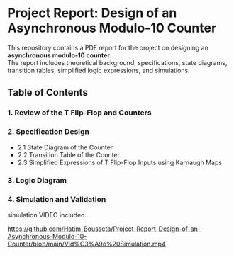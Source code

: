 # Project Report: Design of an Asynchronous Modulo-10 Counter

This repository contains a PDF report for the project on designing an **asynchronous modulo-10 counter**.  
The report includes theoretical background, specifications, state diagrams, transition tables, simplified logic expressions, and simulations.

## Table of Contents

### 1. Review of the T Flip-Flop and Counters

### 2. Specification Design
- 2.1 State Diagram of the Counter  
- 2.2 Transition Table of the Counter  
- 2.3 Simplified Expressions of T Flip-Flop Inputs using Karnaugh Maps  

### 3. Logic Diagram

### 4. Simulation and Validation


simulation VIDEO included.


https://github.com/Hatim-Bousseta/Project-Report-Design-of-an-Asynchronous-Modulo-10-Counter/blob/main/Vid%C3%A9o%20Simulation.mp4

